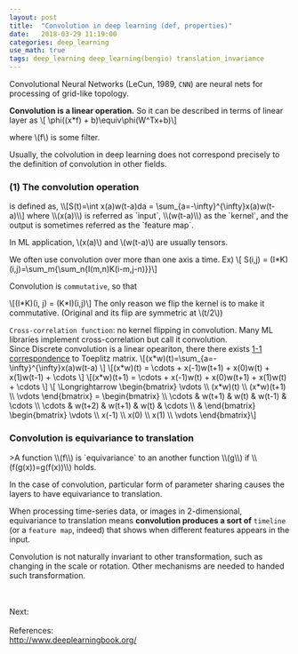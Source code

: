 ```yaml
---
layout: post
title:  "Convolution in deep learning (def, properties)"
date:   2018-03-29 11:19:00
categories: deep_learning
use_math: true
tags: deep_learning deep_learning(bengio) translation_invariance
---
```

Convolutional Neural Networks (LeCun, 1989, `CNN`) are neural nets for processing of grid-like topology.

__Convolution is a linear operation.__ So it can be described in terms of linear layer as \\[  \phi((x\*f) + b)\equiv\phi(W^Tx+b)\\]

where \\(f\\) is some filter.

Usually, the colvolution in deep learning does not correspond precisely to the definition of convolution in other fields.


<h3 id="conv_op">(1) The convolution operation</h3>  
is defined as,  
\\[S(t)=\int x(a)w(t-a)da = \sum_{a=-\infty}^{\infty}x(a)w(t-a)\\] where \\(x(a)\\) is referred as `input`, \\(w(t-a)\\) as the `kernel`, and the output is sometimes referred as the `feature map`.

In ML application, \\(x(a)\\) and \\(w(t-a)\\) are usually tensors.



We often use convolution over more than one axis a time. Ex) \\[ S(i,j) = (I\*K)(i,j)=\sum_m{\sum_n{I(m,n)K(i-m,j-n)}}\\]

Convolution is `commutative`, so that

\\[(I\*K)(i, j) = (K\*I)(i,j)\\] The only reason we flip the kernel is to make it commutative. (Original and its flip are symmetric at \\(t/2\\))



`Cross-correlation function`: no kernel flipping in convolution. Many ML libraries implement cross-correlation but call it convolution.  
Since Discrete convolution is a linear opeariton, there there exists <a href="{{site.url}}/linear_algebra/2018/04/21/mat-and-linear-transform.html" target="_blank">1-1 correspondence</a> to Toeplitz matrix. \\[(x\*w)(t)=\sum\_{a=-\infty}^{\infty}x(a)w(t-a) \\] \\[(x\*w)(t) = \cdots + x(-1)w(t+1) + x(0)w(t) + x(1)w(t-1) + \cdots  \\] \\[(x\*w)(t+1) = \cdots + x(-1)w(t) + x(0)w(t+1) + x(1)w(t) + \cdots \\] \\[ \Longrightarrow \begin{bmatrix}   \vdots  \\\ (x\*w)(t) \\\   (x\*w)(t+1) \\\ \vdots \end{bmatrix} = \begin{bmatrix}   \\\ \cdots & w(t+1) & w(t) & w(t-1) & \cdots \\\  \cdots & w(t+2) & w(t+1) & w(t) & \cdots  \\\ & \end{bmatrix} \begin{bmatrix}   \vdots  \\\ x(-1) \\\   x(0) \\\ x(1) \\\ \vdots \end{bmatrix}\\]


<h3 id="equivariance">Convolution is equivariance to translation</h3>
>A function \\(f\\) is `equivariance` to an another function \\(g\\) if \\(f(g(x))=g(f(x))\\) holds.

In the case of convolution, particular form of parameter sharing causes the layers to have equivariance to translation.

When processing time-series data, or images in 2-dimensional, equivariance to translation means __convolution produces a sort of__ `timeline` (or a `feature map`, indeed) that shows when different features appears in the input.

Convolution is not naturally invariant to other transformation, such as changing in the scale or rotation. Other mechanisms are needed to handed such transformation.


<br/><br/>
Next:
<br/><br/>
References:  
<a href = "http://www.deeplearningbook.org/" target="_blank">http://www.deeplearningbook.org/</a>